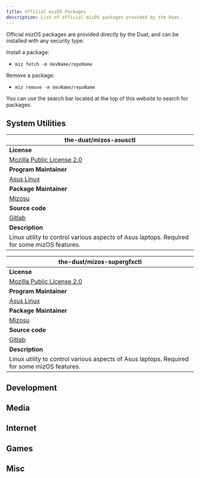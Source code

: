 ```yaml
---
title: Official mizOS Packages
description: List of official mizOS packages provided by the Duat.
---
```


Official mizOS packages are provided directly by the Duat, and can be installed with any security type.

Install a package:
- `miz fetch -m devName/repoName`

Remove a package:
- `miz remove -m devName/repoName`

You can use the search bar located at the top of this website to search for packages.


## System Utilities


| **the-duat/mizos-asusctl** |
| --- |
| **License** | 
| [Mozilla Public License 2.0](https://gitlab.com/asus-linux/asusctl/-/blob/main/LICENSE) |
| **Program Maintainer** | 
| [Asus Linux](https://gitlab.com/asus-linux) |
| **Package Maintainer** | 
| [Mizosu](https://github.com/mizosu97) |
| **Source code** | 
| [Gitlab](https://gitlab.com/asus-linux/asusctl) |
| **Description** | 
| Linux utility to control various aspects of Asus laptops. Required for some mizOS features. |

| **the-duat/mizos-supergfxctl** |
| --- |
| **License** | 
| [Mozilla Public License 2.0](https://gitlab.com/asus-linux/supergfxctl/-/blob/main/LICENSE) |
| **Program Maintainer** | 
| [Asus Linux](https://gitlab.com/asus-linux) |
| **Package Maintainer** | 
| [Mizosu](https://github.com/mizosu97) |
| **Source code** | 
| [Gitlab](https://gitlab.com/asus-linux/supergfxctl) |
| **Description** | 
| Linux utility to control various aspects of Asus laptops. Required for some mizOS features. |



## Development


## Media


## Internet


## Games


## Misc

